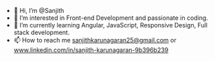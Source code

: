 - 👋 Hi, I’m @Sanjith
- 👀 I’m interested in Front-end Development and passionate in coding.
- 🌱 I’m currently learning Angular, JavaScript, Responsive Design, Full stack development.
- 📫 How to reach me sanjithkarunagaran25@gmail.com or www.linkedin.com/in/sanjith-karunagaran-9b396b239

